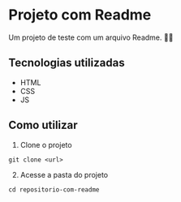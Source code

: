 # Projeto com Readme
Um projeto de teste com um arquivo Readme. 🐱‍💻

## Tecnologias utilizadas
- HTML
- CSS
- JS

## Como utilizar
1. Clone o projeto
```
git clone <url>

```
2. Acesse a pasta do projeto
```
cd repositorio-com-readme

```